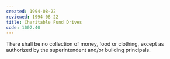 ```yaml
---
created: 1994-08-22
reviewed: 1994-08-22
title: Charitable Fund Drives
code: 1002.40
---
```



There shall be no collection of money, food or clothing, except as authorized by the superintendent and/or building principals.
